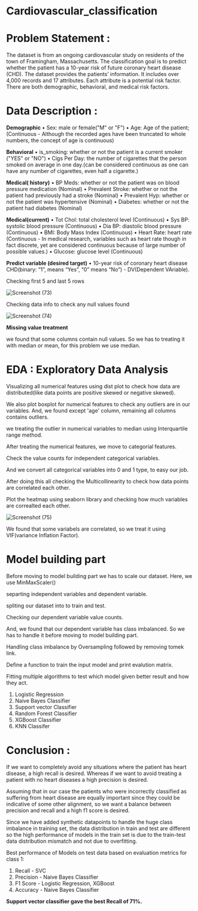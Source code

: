 # Cardiovascular_classification

# Problem Statement : 

The dataset is from an ongoing cardiovascular study on residents of the town of Framingham, Massachusetts. The classification goal is to predict whether the patient has a 10-year risk of future coronary heart disease (CHD). The dataset provides the patients’ information. It includes over 4,000 records and 17 attributes. Each attribute is a potential risk factor. There are both demographic, behavioral, and medical risk factors.


# Data Description : 

**Demographic**
• Sex: male or female("M" or "F")
• Age: Age of the patient;(Continuous - Although the recorded ages have been truncated to whole numbers, the concept of age is continuous)

**Behavioral**
• is_smoking: whether or not the patient is a current smoker ("YES" or "NO")
• Cigs Per Day: the number of cigarettes that the person smoked on average in one day.(can be considered continuous as one can have any number of cigarettes, even half a cigarette.)

**Medical( history)**
• BP Meds: whether or not the patient was on blood pressure medication (Nominal)
• Prevalent Stroke: whether or not the patient had previously had a stroke (Nominal)
• Prevalent Hyp: whether or not the patient was hypertensive (Nominal)
• Diabetes: whether or not the patient had diabetes (Nominal)

**Medical(current)**
• Tot Chol: total cholesterol level (Continuous)
• Sys BP: systolic blood pressure (Continuous)
• Dia BP: diastolic blood pressure (Continuous)
• BMI: Body Mass Index (Continuous)
• Heart Rate: heart rate (Continuous - In medical research, variables such as heart rate though in fact discrete, yet are considered continuous because of large number of possible values.)
• Glucose: glucose level (Continuous)

**Predict variable (desired target)**
• 10-year risk of coronary heart disease CHD(binary: “1”, means “Yes”, “0” means “No”) - DV(Dependent VAriable).

Checking first 5 and last 5 rows

![Screenshot (73)](https://user-images.githubusercontent.com/67784512/211741807-3d94daf3-9aa5-431f-be16-de36b103d882.png)

Checking data info to check any null values found

![Screenshot (74)](https://user-images.githubusercontent.com/67784512/211742624-bcb6be9e-9132-439f-af73-24a4d3de4b3c.png)

**Missing value treatment**

we found that some columns contain null values. So we has to treating it with median or mean, for this problem we use median.

# EDA : Exploratory Data Analysis

Visualizing all numerical features using dist plot to check how data are distributed(like data points are positive skewed or negative skewed).

We also plot boxplot for numerical features to check any outliers are in our variables. And, we found except 'age' column, remaining all columns contains outliers.

we treating the outlier in numerical variables to median using Interquartile range method.

After treating the numerical features, we move to categorial features.

Check the value counts for independent categorical variables.

And we convert all categorical variables into 0 and 1 type, to easy our job.

After doing this all checking the Multicollinearity to check how data points are correlated each other.

Plot the heatmap using seaborn library and checking how much variables are correalted each other.


![Screenshot (75)](https://user-images.githubusercontent.com/67784512/211758913-7ea91963-14d4-4604-8f08-a1ac01b3fb55.png)


We found that some variabels are correlated, so we treat it using VIF(variance Inflation Factor).

# Model building part

Before moving to model building part we has to scale our dataset. Here, we use MinMaxScaler()

separting independent variables and dependent variable.

spliting our dataset into to train and test.

Checking our dependent variable value counts.

 And, we found that our dependent variable has class imbalanced. So we has to handle it before moving to model building part.
 
 Handling class imbalance by Oversampling followed by removing tomek link.
 
 Define a function to train the input model and print evalution matrix.
 
 Fitting multiple algorithms to test which model given better result and how they act.
 
 1. Logistic Regression
 2. Naive Bayes Classifier
 3. Support vector Classifier
 4. Random Forest Classifier
 5. XGBoost Classifier
 6. KNN Classifer
 
 
 # Conclusion :
 
 If we want to completely avoid any situations where the patient has heart disease, a high recall is desired. Whereas if we want to avoid treating a patient with no heart diseases a high precision is desired.
 
Assuming that in our case the patients who were incorrectly classified as suffering from heart disease are equally important since they could be indicative of some other alignment, so we want a balance between precision and recall and a high f1 score is desired.

Since we have added synthetic datapoints to handle the huge class imbalance in training set, the data distribution in train and test are different so the high performance of models in the train set is due to the train-test data distribution mismatch and not due to overfitting.

Best performance of Models on test data based on evaluation metrics for class 1: 
1. Recall - SVC
2. Precision - Naive Bayes Classifier
3. F1 Score - Logistic Regression, XGBoost
4. Accuracy - Naive Bayes Classifier
 
 **Support vector classifier gave the best Recall of 71%.**





















